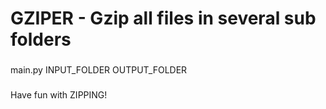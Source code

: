 # GZIPER - Gzip all files in several sub folders

###
main.py INPUT_FOLDER OUTPUT_FOLDER
###

Have fun with ZIPPING!
